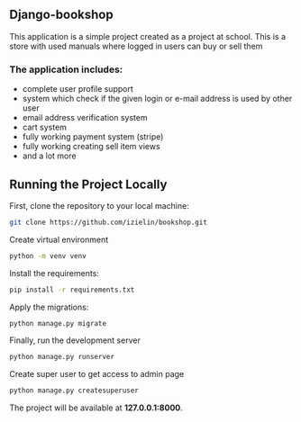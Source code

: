 ## Django-bookshop
This application is a simple project created as a project at school.
This is a store with used manuals where logged in users can buy or sell them

### The application includes:
* complete user profile support
* system which check if the given login or e-mail address is used by other user
* email address verification system
* cart system
* fully working payment system (stripe)
* fully working creating sell item views
* and a lot more

## Running the Project Locally

First, clone the repository to your local machine:
```bash
git clone https://github.com/izielin/bookshop.git
```
Create virtual environment
```bash
python -m venv venv
```

Install the requirements:
```bash
pip install -r requirements.txt
```

Apply the migrations:
```bash
python manage.py migrate
```

Finally, run the development server
```bash
python manage.py runserver
```

Create super user to get access to admin page
```bash
python manage.py createsuperuser
```

The project will be available at **127.0.0.1:8000**.


